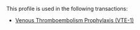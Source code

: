 
This profile is used in the following transactions:

- [Venous Thromboembolism Prophylaxis (VTE-1)](vte1.html)

 <br />
